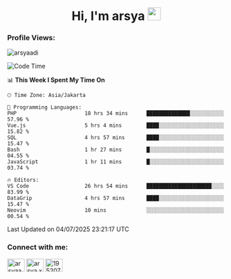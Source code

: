 <h1 align="center">Hi, I'm arsya 
  <img src="https://media.giphy.com/media/hvRJCLFzcasrR4ia7z/giphy.gif" width="30px"/>
</h1>

<p align="left"> <h3>Profile Views:</h3> <img src="https://komarev.com/ghpvc/?username=arsyaadi&label=Profile%20views&color=0e75b6&style=flat" alt="arsyaadi" /> </p>

<!--START_SECTION:waka-->
![Code Time](http://img.shields.io/badge/Code%20Time-4%2C179%20hrs%2044%20mins-blue)

📊 **This Week I Spent My Time On** 

```text
🕑︎ Time Zone: Asia/Jakarta

💬 Programming Languages: 
PHP                      18 hrs 34 mins      ██████████████░░░░░░░░░░░   57.96 % 
Vue.js                   5 hrs 4 mins        ████░░░░░░░░░░░░░░░░░░░░░   15.82 % 
SQL                      4 hrs 57 mins       ████░░░░░░░░░░░░░░░░░░░░░   15.47 % 
Bash                     1 hr 27 mins        █░░░░░░░░░░░░░░░░░░░░░░░░   04.55 % 
JavaScript               1 hr 11 mins        █░░░░░░░░░░░░░░░░░░░░░░░░   03.74 % 

🔥 Editors: 
VS Code                  26 hrs 54 mins      █████████████████████░░░░   83.99 % 
DataGrip                 4 hrs 57 mins       ████░░░░░░░░░░░░░░░░░░░░░   15.47 % 
Neovim                   10 mins             ░░░░░░░░░░░░░░░░░░░░░░░░░   00.54 % 
```


 Last Updated on 04/07/2025 23:21:17 UTC
<!--END_SECTION:waka-->

<!-- - 📫 How to reach me **itsme@arsyaadi.software** -->


<h3 align="left">Connect with me:</h3>
<p align="left">
<a href="https://linkedin.com/in/arsyaadi" target="blank"><img align="center" src="https://raw.githubusercontent.com/rahuldkjain/github-profile-readme-generator/master/src/images/icons/Social/linked-in-alt.svg" alt="arsyaadi" height="30" width="40" /></a>
<a href="https://fb.com/arsya.xkz" target="blank"><img align="center" src="https://raw.githubusercontent.com/rahuldkjain/github-profile-readme-generator/master/src/images/icons/Social/facebook.svg" alt="arsya.xkz" height="30" width="40" /></a>
<a href="https://stackoverflow.com/users/19520749" target="blank"><img align="center" src="https://raw.githubusercontent.com/rahuldkjain/github-profile-readme-generator/master/src/images/icons/Social/stack-overflow.svg" alt="19520749" height="30" width="40" /></a>
</p>
